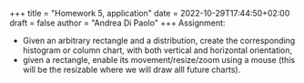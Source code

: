 +++
title = "Homework 5, application"
date = 2022-10-29T17:44:50+02:00
draft = false
author = "Andrea Di Paolo"
+++
Assignment:
<ul>
    <li>Given an arbitrary rectangle and a distribution, create the corresponding histogram or column chart, with both vertical and horizontal orientation,</li>
    <li>given a rectangle, enable its movement/resize/zoom using a mouse (this will be the resizable where we will draw alll future charts).</li>
</ul>
<!--more-->

